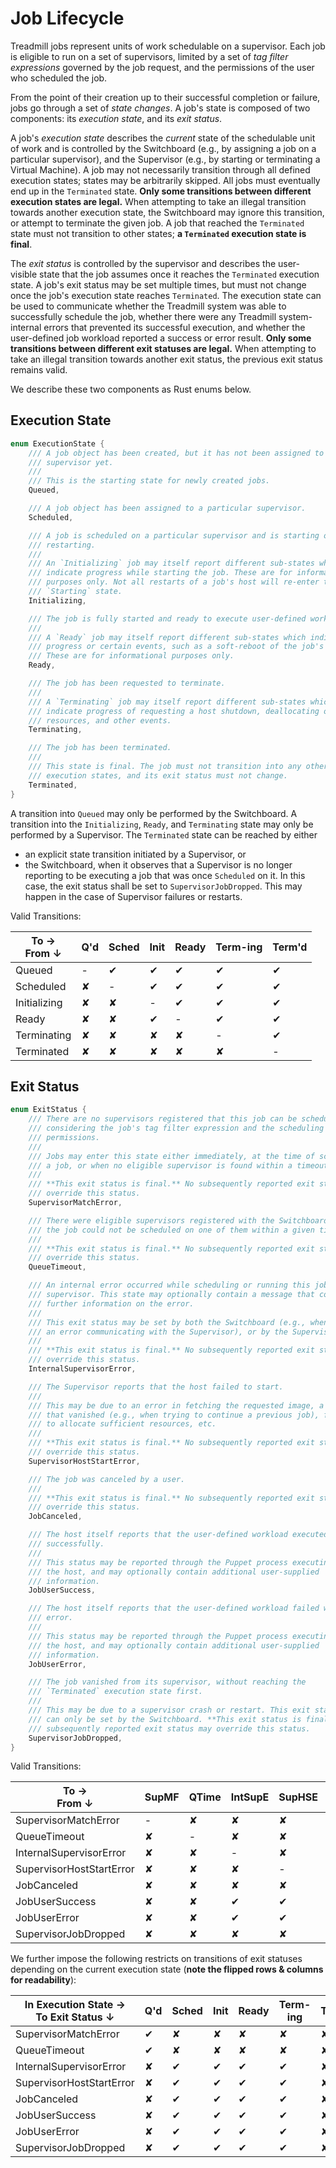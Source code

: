 # Job Lifecycle

Treadmill jobs represent units of work schedulable on a supervisor. Each job is
eligible to run on a set of supervisors, limited by a set of *tag filter
expressions* governed by the job request, and the permissions of the user who
scheduled the job.

From the point of their creation up to their successful completion or failure,
jobs go through a set of *state changes*. A job's state is composed of two
components: its *execution state*, and its *exit status*.

A job's *execution state* describes the *current* state of the schedulable unit
of work and is controlled by the Switchboard (e.g., by assigning a job on a
particular supervisor), and the Supervisor (e.g., by starting or terminating a
Virtual Machine). A job may not necessarily transition through all defined
execution states; states may be arbitrarily skipped. All jobs must eventually
end up in the `Terminated` state. **Only some transitions between different
execution states are legal.** When attempting to take an illegal transition
towards another execution state, the Switchboard may ignore this transition, or
attempt to terminate the given job. A job that reached the `Terminated` state
must not transition to other states; **a `Terminated` execution state is
final**.

The *exit status* is controlled by the supervisor and describes the user-visible
state that the job assumes once it reaches the `Terminated` execution state. A
job's exit status may be set multiple times, but must not change once the job's
execution state reaches `Terminated`. The execution state can be used to
communicate whether the Treadmill system was able to successfully schedule the
job, whether there were any Treadmill system-internal errors that prevented its
successful execution, and whether the user-defined job workload reported a
success or error result. **Only some transitions between different exit statuses
are legal.** When attempting to take an illegal transition towards another exit
status, the previous exit status remains valid.

We describe these two components as Rust enums below.

## Execution State

```rust
enum ExecutionState {
    /// A job object has been created, but it has not been assigned to a
    /// supervisor yet.
    ///
    /// This is the starting state for newly created jobs.
    Queued,

    /// A job object has been assigned to a particular supervisor.
    Scheduled,

    /// A job is scheduled on a particular supervisor and is starting or
    /// restarting.
    ///
    /// An `Initializing` job may itself report different sub-states which
    /// indicate progress while starting the job. These are for informational
    /// purposes only. Not all restarts of a job's host will re-enter the
    /// `Starting` state.
    Initializing,

    /// The job is fully started and ready to execute user-defined workloads.
    ///
    /// A `Ready` job may itself report different sub-states which indicate
    /// progress or certain events, such as a soft-reboot of the job's host.
    /// These are for informational purposes only.
    Ready,

    /// The job has been requested to terminate.
    ///
    /// A `Terminating` job may itself report different sub-states which
    /// indicate progress of requesting a host shutdown, deallocating of
    /// resources, and other events.
    Terminating,

    /// The job has been terminated.
    ///
    /// This state is final. The job must not transition into any other
    /// execution states, and its exit status must not change.
    Terminated,
}
```

A transition into `Queued` may only be performed by the Switchboard. A
transition into the `Initializing`, `Ready`, and `Terminating` state may only be
performed by a Supervisor. The `Terminated` state can be reached by either
- an explicit state transition initiated by a Supervisor, or
- the Switchboard, when it observes that a Supervisor is no longer reporting to
  be executing a job that was once `Scheduled` on it. In this case, the exit
  status shall be set to `SupervisorJobDropped`. This may happen in the case of
  Supervisor failures or restarts.

Valid Transitions:

| To → <br> From ↓ | Q'd | Sched | Init | Ready | Term-ing | Term'd |
|------------------|-----|-------|------|-------|----------|--------|
| Queued           | -   | ✔     | ✔    | ✔     | ✔        | ✔      |
| Scheduled        | ✘   | -     | ✔    | ✔     | ✔        | ✔      |
| Initializing     | ✘   | ✘     | -    | ✔     | ✔        | ✔      |
| Ready            | ✘   | ✘     | ✔    | -     | ✔        | ✔      |
| Terminating      | ✘   | ✘     | ✘    | ✘     | -        | ✔      |
| Terminated       | ✘   | ✘     | ✘    | ✘     | ✘        | -      |

## Exit Status

```rust
enum ExitStatus {
    /// There are no supervisors registered that this job can be scheduled on,
    /// considering the job's tag filter expression and the scheduling user's
    /// permissions.
    ///
    /// Jobs may enter this state either immediately, at the time of scheduling
    /// a job, or when no eligible supervisor is found within a timeout.
    ///
    /// **This exit status is final.** No subsequently reported exit status may
    /// override this status.
    SupervisorMatchError,

    /// There were eligible supervisors registered with the Switchboard, but
    /// the job could not be scheduled on one of them within a given timeout.
    ///
    /// **This exit status is final.** No subsequently reported exit status may
    /// override this status.
    QueueTimeout,

    /// An internal error occurred while scheduling or running this job on the
    /// supervisor. This state may optionally contain a message that contains
    /// further information on the error.
    ///
    /// This exit status may be set by both the Switchboard (e.g., when there is
    /// an error communicating with the Supervisor), or by the Supervisor.
    ///
    /// **This exit status is final.** No subsequently reported exit status may
    /// override this status.
    InternalSupervisorError,

    /// The Supervisor reports that the host failed to start.
    ///
    /// This may be due to an error in fetching the requested image, a resource
    /// that vanished (e.g., when trying to continue a previous job), failure
    /// to allocate sufficient resources, etc.
    ///
    /// **This exit status is final.** No subsequently reported exit status may
    /// override this status.
    SupervisorHostStartError,

    /// The job was canceled by a user.
    ///
    /// **This exit status is final.** No subsequently reported exit status may
    /// override this status.
    JobCanceled,

    /// The host itself reports that the user-defined workload executed
    /// successfully.
    ///
    /// This status may be reported through the Puppet process executing within
    /// the host, and may optionally contain additional user-supplied
    /// information.
    JobUserSuccess,

    /// The host itself reports that the user-defined workload failed with an
    /// error.
    ///
    /// This status may be reported through the Puppet process executing within
    /// the host, and may optionally contain additional user-supplied
    /// information.
    JobUserError,

    /// The job vanished from its supervisor, without reaching the
    /// `Terminated` execution state first.
    ///
    /// This may be due to a supervisor crash or restart. This exit status is
    /// can only be set by the Switchboard. **This exit status is final.** No
    /// subsequently reported exit status may override this status.
    SupervisorJobDropped,
}
```

Valid Transitions:

| To → <br> From ↓         | SupMF | QTime | IntSupE | SupHSE | JobC | JobUS | JobUE | SupJDrop |
|--------------------------|-------|-------|---------|--------|------|-------|-------|----------|
| SupervisorMatchError     | -     | ✘     | ✘       | ✘      | ✘    | ✘     | ✘     | ✘        |
| QueueTimeout             | ✘     | -     | ✘       | ✘      | ✘    | ✘     | ✘     | ✘        |
| InternalSupervisorError  | ✘     | ✘     | -       | ✘      | ✘    | ✘     | ✘     | ✘        |
| SupervisorHostStartError | ✘     | ✘     | ✘       | -      | ✘    | ✘     | ✘     | ✘        |
| JobCanceled              | ✘     | ✘     | ✘       | ✘      | -    | ✘     | ✘     | ✘        |
| JobUserSuccess           | ✘     | ✘     | ✔       | ✔      | ✔    | -     | ✔     | ✔        |
| JobUserError             | ✘     | ✘     | ✔       | ✔      | ✔    | ✔     | -     | ✔        |
| SupervisorJobDropped     | ✘     | ✘     | ✘       | ✘      | ✘    | ✘     | ✘     | -        |

We further impose the following restricts on transitions of exit statuses
depending on the current execution state (**note the flipped rows & columns for
readability**):

| In Execution State → <br> To Exit Status ↓ | Q'd | Sched | Init | Ready | Term-ing | Term'd |
|--------------------------------------------|-----|-------|------|-------|----------|--------|
| SupervisorMatchError                       | ✔   | ✘     | ✘    | ✘     | ✘        | ✘      |
| QueueTimeout                               | ✔   | ✘     | ✘    | ✘     | ✘        | ✘      |
| InternalSupervisorError                    | ✘   | ✔     | ✔    | ✔     | ✔        | ✘      |
| SupervisorHostStartError                   | ✘   | ✔     | ✔    | ✔     | ✔        | ✘      |
| JobCanceled                                | ✘   | ✔     | ✔    | ✔     | ✔        | ✘      |
| JobUserSuccess                             | ✘   | ✔     | ✔    | ✔     | ✔        | ✘      |
| JobUserError                               | ✘   | ✔     | ✔    | ✔     | ✔        | ✘      |
| SupervisorJobDropped                       | ✘   | ✔     | ✔    | ✔     | ✔        | ✘      |
